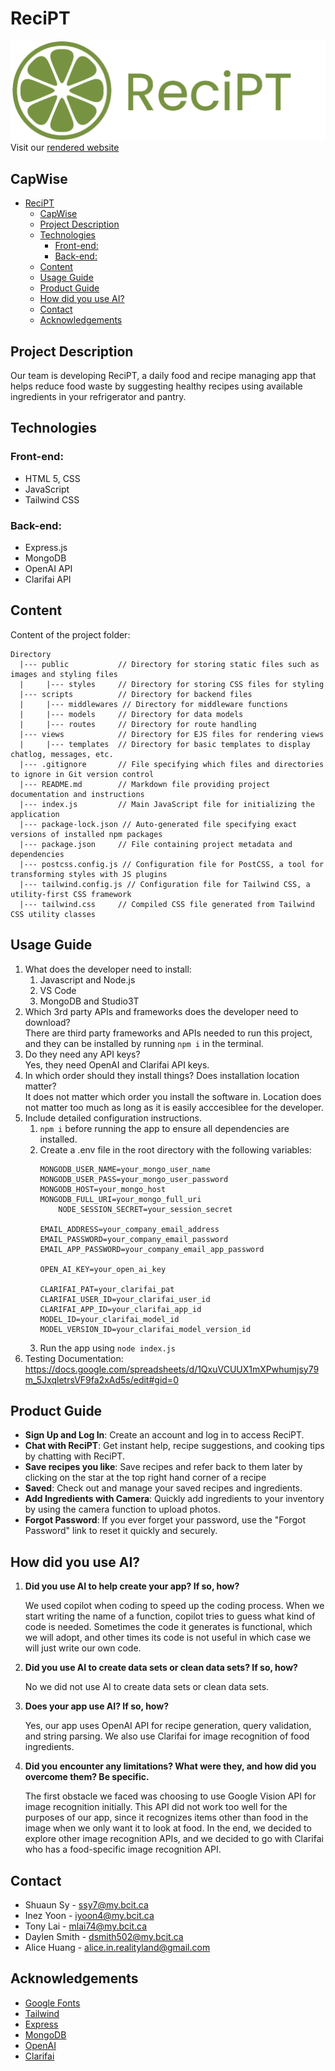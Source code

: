 # ReciPT
![Alt text](./public/image.png)
Visit our [rendered website](https://two800-2024410-dtc08.onrender.com/)
## CapWise

- [ReciPT](#recipt)
  - [CapWise](#capwise)
  - [Project Description](#project-description)
  - [Technologies](#technologies)
    - [Front-end:](#front-end)
    - [Back-end:](#back-end)
  - [Content](#content)
  - [Usage Guide](#usage-guide)
  - [Product Guide](#product-guide)
  - [How did you use AI?](#how-did-you-use-ai)
  - [Contact](#contact)
  - [Acknowledgements](#acknowledgements)


## Project Description
Our team is developing ReciPT, a daily food and recipe managing app that helps reduce food waste by suggesting healthy recipes using available ingredients in your refrigerator and pantry. 
	
## Technologies
### Front-end:
* HTML 5, CSS
* JavaScript
* Tailwind CSS
### Back-end:
* Express.js 
* MongoDB 
* OpenAI API
* Clarifai API
	
## Content
Content of the project folder:

```
Directory
  |--- public           // Directory for storing static files such as images and styling files
  |     |--- styles     // Directory for storing CSS files for styling
  |--- scripts          // Directory for backend files
  |     |--- middlewares // Directory for middleware functions
  |     |--- models     // Directory for data models
  |     |--- routes     // Directory for route handling
  |--- views            // Directory for EJS files for rendering views
  |     |--- templates  // Directory for basic templates to display chatlog, messages, etc.
  |--- .gitignore       // File specifying which files and directories to ignore in Git version control
  |--- README.md        // Markdown file providing project documentation and instructions
  |--- index.js         // Main JavaScript file for initializing the application
  |--- package-lock.json // Auto-generated file specifying exact versions of installed npm packages
  |--- package.json     // File containing project metadata and dependencies
  |--- postcss.config.js // Configuration file for PostCSS, a tool for transforming styles with JS plugins
  |--- tailwind.config.js // Configuration file for Tailwind CSS, a utility-first CSS framework
  |--- tailwind.css     // Compiled CSS file generated from Tailwind CSS utility classes

   ```



## Usage Guide
1. What does the developer need to install:
    1. Javascript and Node.js
    2. VS Code
    3. MongoDB and Studio3T
2. Which 3rd party APIs and frameworks does the developer need to download? <br>
    There are third party frameworks and APIs needed to run this project, and they can be installed by running ```npm i``` in the terminal.
3. Do they need any API keys? <br>
    Yes, they need OpenAI and Clarifai API keys.
4. In which order should they install things? Does installation location matter?<br>
    It does not matter which order you install the software in. Location does not matter too much as long as it is easily acccesiblee for the developer.
5. Include detailed configuration instructions.
    1. ```npm i``` before running the app to ensure all dependencies are installed.
    2. Create a .env file in the root directory with  the following variables:
        ```
        MONGODB_USER_NAME=your_mongo_user_name
        MONGODB_USER_PASS=your_mongo_user_password
        MONGODB_HOST=your_mongo_host
        MONGODB_FULL_URI=your_mongo_full_uri
            NODE_SESSION_SECRET=your_session_secret

        EMAIL_ADDRESS=your_company_email_address
        EMAIL_PASSWORD=your_company_email_password
        EMAIL_APP_PASSWORD=your_company_email_app_password

        OPEN_AI_KEY=your_open_ai_key

        CLARIFAI_PAT=your_clarifai_pat
        CLARIFAI_USER_ID=your_clarifai_user_id
        CLARIFAI_APP_ID=your_clarifai_app_id
        MODEL_ID=your_clarifai_model_id
        MODEL_VERSION_ID=your_clarifai_model_version_id
        ```
    3. Run the app using `node index.js`
6. Testing Documentation:
    https://docs.google.com/spreadsheets/d/1QxuVCUUX1mXPwhumjsy79m_5JxqletrsVF9fa2xAd5s/edit#gid=0

## Product Guide

- **Sign Up and Log In**: Create an account and log in to access ReciPT.
- **Chat with ReciPT**: Get instant help, recipe suggestions, and cooking tips by chatting with ReciPT.
- **Save recipes you like**: Save recipes and refer back to them later by clicking on the star at the top right hand corner of a recipe
- **Saved**: Check out and manage your saved recipes and ingredients.
- **Add Ingredients with Camera**: Quickly add ingredients to your inventory by using the camera function to upload photos.
- **Forgot Password**: If you ever forget your password, use the "Forgot Password" link to reset it quickly and securely.


## How did you use AI?
1. **Did you use AI to help create your app? If so, how?**
   
   We used copilot when coding to speed up the coding process. When we start writing the name of a function, copilot tries to guess what kind of code is needed. Sometimes the code it generates is functional, which we will adopt, and other times its code is not useful in which case we will just write our own code. 
2. **Did you use AI to create data sets or clean data sets? If so, how?**
   
   No we did not use AI to create data sets or clean data sets.
3. **Does your app use AI? If so, how?**
   
   Yes, our app uses OpenAI API for recipe generation, query validation, and string parsing. We also use Clarifai for image recognition of food ingredients.
4. **Did you encounter any limitations? What were they, and how did you overcome them? Be specific.**

   The first obstacle we faced was choosing to use Google Vision API for image recognition initially. This API did not work too well for the purposes of our app, since it recognizes items other than food in the image when we only want it to look at food. In the end, we decided to explore other image recognition APIs, and we decided to go with Clarifai who has a food-specific image recognition API.

## Contact 
* Shuaun Sy - ssy7@my.bcit.ca
* Inez Yoon - iyoon4@my.bcit.ca
* Tony Lai - mlai74@my.bcit.ca
* Daylen Smith - dsmith502@my.bcit.ca
* Alice Huang - alice.in.realityland@gmail.com

## Acknowledgements 
* <a href="https://fonts.google.com/">Google Fonts</a>
* <a href="https://tailwindcss.com/">Tailwind</a>
* <a href="https://expressjs.com/">Express</a>
* <a href="https://www.mongodb.com/">MongoDB</a>
* <a href="https://openai.com/">OpenAI</a>
* <a href="https://www.clarifai.com/">Clarifai</a>